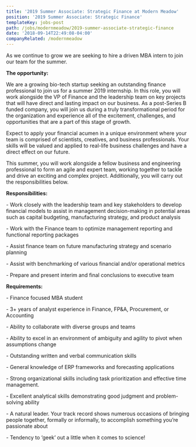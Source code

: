 ```yaml
---
title: '2019 Summer Associate: Strategic Finance at Modern Meadow'
position: '2019 Summer Associate: Strategic Finance'
templateKey: jobs-post
path: /jobs/modernmeadow/2019-summer-associate-strategic-finance
date: '2018-09-14T22:49:08-04:00'
companyRelated: /modernmeadow
---
```

As we continue to grow we are seeking to hire a driven MBA intern to join our team for the summer.



**The opportunity:**

We are a growing bio-tech startup seeking an outstanding finance professional to join us for a summer 2019 internship. In this role, you will work alongside the VP of Finance and the leadership team on key projects that will have direct and lasting impact on our business. As a post-Series B funded company, you will join us during a truly transformational period for the organization and experience all of the excitement, challenges, and opportunities that are a part of this stage of growth.

Expect to apply your financial acumen in a unique environment where your team is comprised of scientists, creatives, and business professionals. Your skills will be valued and applied to real-life business challenges and have a direct effect on our future.

This summer, you will work alongside a fellow business and engineering professional to form an agile and expert team, working together to tackle and drive an exciting and complex project. Additionally, you will carry out the responsibilities below.



**Responsibilities:**

\- Work closely with the leadership team and key stakeholders to develop financial models to assist in management decision-making in potential areas such as capital budgeting, manufacturing strategy, and product analysis

\- Work with the Finance team to optimize management reporting and functional reporting packages

\- Assist finance team on future manufacturing strategy and scenario planning

\- Assist with benchmarking of various financial and/or operational metrics

\- Prepare and present interim and final conclusions to executive team



**Requirements:**

\- Finance focused MBA student

\- 3+ years of analyst experience in Finance, FP&A, Procurement, or Accounting

\- Ability to collaborate with diverse groups and teams

\- Ability to excel in an environment of ambiguity and agility to pivot when assumptions change

\- Outstanding written and verbal communication skills

\- General knowledge of ERP frameworks and forecasting applications

\- Strong organizational skills including task prioritization and effective time management.

\- Excellent analytical skills demonstrating good judgment and problem-solving ability

\- A natural leader. Your track record shows numerous occasions of bringing people together, formally or informally, to accomplish something you’re passionate about

\- Tendency to ‘geek’ out a little when it comes to science!
